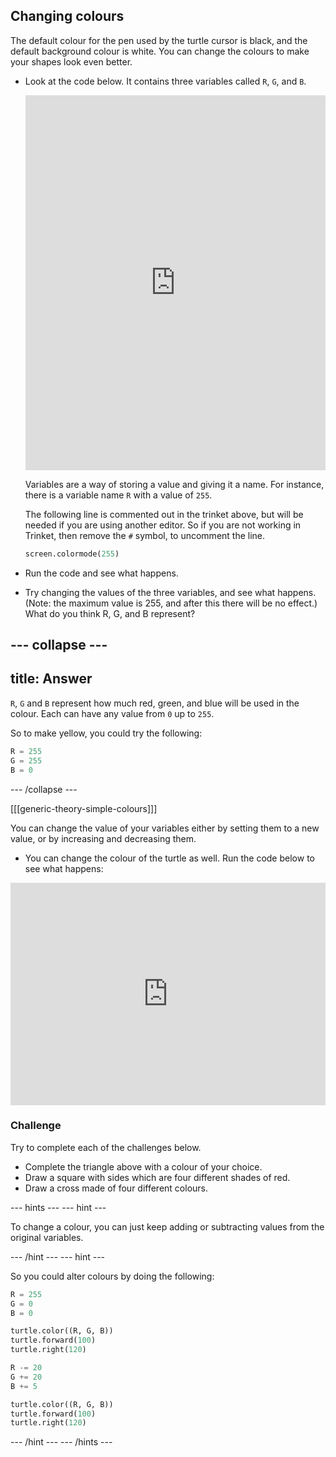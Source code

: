 ## Changing colours

The default colour for the pen used by the turtle cursor is black, and the default background colour is white. You can change the colours to make your shapes look even better.

- Look at the code below. It contains three variables called `R`, `G`, and `B`.

  <iframe src="https://trinket.io/embed/python/b964b7d3ce" width="100%" height="600" frameborder="0" marginwidth="0" marginheight="0" allowfullscreen></iframe>

  Variables are a way of storing a value and giving it a name. For instance, there is a variable name `R` with a value of `255`. 

  The following line is commented out in the trinket above, but will be needed if you are using another editor. So if you are not working in Trinket, then remove the `#` symbol, to uncomment the line.
  
  ```python
  screen.colormode(255)
  ```

- Run the code and see what happens. 

- Try changing the values of the three variables, and see what happens. (Note: the maximum value is 255, and after this there will be no effect.) What do you think R, G, and B represent?

--- collapse ---
---
title: Answer
---

`R`, `G` and `B` represent how much red, green, and blue will be used in the colour. Each can have any value from `0` up to `255`.

So to make yellow, you could try the following:
```python
R = 255
G = 255
B = 0
```
--- /collapse ---

[[[generic-theory-simple-colours]]]

  You can change the value of your variables either by setting them to a new value, or by increasing and decreasing them.

-  You can change the colour of the turtle as well. Run the code below to see what happens:

  <iframe src="https://trinket.io/embed/python/ab6732d60e" width="100%" height="356" frameborder="0" marginwidth="0" marginheight="0" allowfullscreen></iframe>

### Challenge 

Try to complete each of the challenges below.

-  Complete the triangle above with a colour of your choice.
-  Draw a square with sides which are four different shades of red.
-  Draw a cross made of four different colours.

--- hints --- 
--- hint ---

To change a colour, you can just keep adding or subtracting values from the original variables.

--- /hint --- 
--- hint ---

So you could alter colours by doing the following:

```python
R = 255
G = 0
B = 0

turtle.color((R, G, B))
turtle.forward(100)
turtle.right(120)

R -= 20
G += 20
B += 5

turtle.color((R, G, B))
turtle.forward(100)
turtle.right(120)
```

--- /hint ---
--- /hints ---
